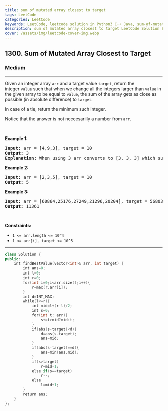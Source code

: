 ```yaml
---
title: sum of mutated array closest to target
tags: LeetCode
categories: LeetCode
keywords: LeetCode, leetcode solution in Python3 C++ Java, sum-of-mutated-array-closest-to-target solution
description: sum of mutated array closest to target LeetCode Solution Explained
cover: /assets/img/leetcode-cover-img.webp
---
```





<h2>1300. Sum of Mutated Array Closest to Target</h2><h3>Medium</h3><hr><div><p>Given an integer array&nbsp;<code>arr</code> and a target value <code>target</code>, return&nbsp;the integer&nbsp;<code>value</code>&nbsp;such that when we change all the integers&nbsp;larger than <code>value</code>&nbsp;in the given array to be equal to&nbsp;<code>value</code>,&nbsp;the sum of the array gets&nbsp;as close as possible (in absolute difference) to&nbsp;<code>target</code>.</p>

<p>In case of a tie, return the minimum such integer.</p>

<p>Notice that the answer is not neccesarilly a number from <code>arr</code>.</p>

<p>&nbsp;</p>
<p><strong>Example 1:</strong></p>

<pre><strong>Input:</strong> arr = [4,9,3], target = 10
<strong>Output:</strong> 3
<strong>Explanation:</strong> When using 3 arr converts to [3, 3, 3] which sums 9 and that's the optimal answer.
</pre>

<p><strong>Example 2:</strong></p>

<pre><strong>Input:</strong> arr = [2,3,5], target = 10
<strong>Output:</strong> 5
</pre>

<p><strong>Example 3:</strong></p>

<pre><strong>Input:</strong> arr = [60864,25176,27249,21296,20204], target = 56803
<strong>Output:</strong> 11361
</pre>

<p>&nbsp;</p>
<p><strong>Constraints:</strong></p>

<ul>
	<li><code>1 &lt;= arr.length &lt;= 10^4</code></li>
	<li><code>1 &lt;= arr[i], target &lt;= 10^5</code></li>
</ul>
</div>

---




```cpp
class Solution {
public:
    int findBestValue(vector<int>& arr, int target) {
        int ans=0;
        int l=0;
        int r=0;
        for(int i=0;i<arr.size();i++){
            r=max(r,arr[i]);   
        }
        int d=INT_MAX;
        while(l<=r){
            int mid=l+(r-l)/2;
            int s=0;
            for(int t: arr){
                s+=t>mid?mid:t;
            }
            if(abs(s-target)<d){
                d=abs(s-target);
                ans=mid;
            }
            if(abs(s-target)==d){
                ans=min(ans,mid);
            }
            if(s>target)
                r=mid-1;
            else if(s==target)
                r--;
            else
                l=mid+1;
        }
        return ans;
    }
};

```

